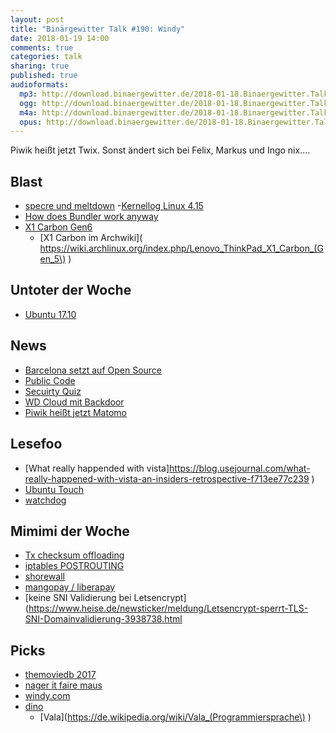 ```yaml
---
layout: post
title: "Binärgewitter Talk #190: Windy"
date: 2018-01-19 14:00
comments: true
categories: talk
sharing: true
published: true
audioformats:
  mp3: http://download.binaergewitter.de/2018-01-18.Binaergewitter.Talk.190.mp3
  ogg: http://download.binaergewitter.de/2018-01-18.Binaergewitter.Talk.190.ogg
  m4a: http://download.binaergewitter.de/2018-01-18.Binaergewitter.Talk.190.m4a
  opus: http://download.binaergewitter.de/2018-01-18.Binaergewitter.Talk.190.opus
---
```

Piwik heißt jetzt Twix. Sonst ändert sich bei Felix, Markus und Ingo nix....

## Blast

- [specre und meltdown]( https://www.golem.de/news/updates-wie-man-spectre-und-meltdown-loswird-1801-132125.html )
-[Kernellog Linux 4.15]( https://www.heise.de/ct/artikel/Die-Neuerungen-von-Linux-4-15-3900646.html )
- [How does Bundler work anyway]( https://www.youtube.com/watch?v=j2V-A8vvLP0 )
- [X1 Carbon Gen6](https://www.golem.de/news/thinkpad-x1-carbon-gen6-im-hands-on-lenovos-business-ultrabook-kann-dolby-vision-1801-132073.html )
    * [X1 Carbon im Archwiki]( https://wiki.archlinux.org/index.php/Lenovo_ThinkPad_X1_Carbon_(Gen_5\) )

## Untoter der Woche

- [Ubuntu 17.10]( https://www.heise.de/newsticker/meldung/Canonical-veroeffentlicht-Ubuntu-17-10-erneut-3937250.html )

## News

- [Barcelona setzt auf Open Source](https://www.heise.de/newsticker/meldung/Stadt-Barcelona-setzt-auf-Open-Source-und-Linux-3944797.html )
- [Public Code](https://publiccode.eu/de/ )
- [Secuirty Quiz](https://www.heise.de/newsticker/meldung/Security-Quiz-Polizei-in-Taiwan-verteilt-infizierte-USB-Sticks-3940585.html )
- [WD Cloud mit Backdoor](https://www.techspot.com/news/72612-western-digital-cloud-drives-have-built-backdoor.html )
- [Piwik heißt jetzt Matomo](https://www.heise.de/newsticker/meldung/Webanalyse-Piwik-heisst-jetzt-Matomo-3937189.html )

## Lesefoo
- [What really happended with vista]https://blog.usejournal.com/what-really-happened-with-vista-an-insiders-retrospective-f713ee77c239 )
- [Ubuntu Touch](https://www.heise.de/newsticker/meldung/Ubuntu-Touch-lernt-Android-Apps-auszufuehren-3927455.html )
- [watchdog](http://0pointer.de/blog/projects/watchdog.html )

## Mimimi der Woche
- [Tx checksum offloading]( https://github.com/gregoryolsen/lxc-devuan/issues/1 )
- [iptables POSTROUTING]( https://github.com/lxc/lxc/blob/d1de8ddad1cdf403fe71f84efb231d4b5ad49716/config/init/common/lxc-net.in#L111 )
- [shorewall]( http://shorewall.net/ )
- [mangopay / liberapay]( https://www.mangopay.com/de/ )
- [keine SNI Validierung bei Letsencrypt](https://www.heise.de/newsticker/meldung/Letsencrypt-sperrt-TLS-SNI-Domainvalidierung-3938738.html


## Picks
- [themoviedb 2017]( https://www.themoviedb.org/2017 )
- [nager it faire maus](https://www.nager-it.de/ )
- [windy.com](http://windy.com/ )
- [dino]( https://github.com/dino/dino )
    * [Vala](https://de.wikipedia.org/wiki/Vala_(Programmiersprache\) )
